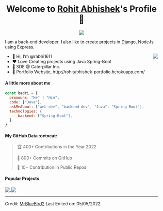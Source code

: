 <p align="center">
  <h1 align="center">Welcome to <a href="https://github.com/MrBlueBird2">Rohit Abhishek</a>'s Profile 👋</h1>
</p>
<p align="center">
  <a align="center" href="https://github.com/DenverCoder1/readme-typing-svg"><img src="https://readme-typing-svg.herokuapp.com?&font=IBM+Plex+Sans&color=F72EE2&size=25&lines=Welcome+to+my+GitHub+Profile!;I'm+a+Back+end+developer;I'm+a+competitive+programmer;I'm+a+Django+developer" /></a>
</p>
<p>I am a back-end developer, I also like to create projects in Django, NodeJs using Express.</p>
<img align="right" src="https://media.giphy.com/media/M9gbBd9nbDrOTu1Mqx/giphy.gif">
<ul>
  <li>👋 Hi, I’m @rabhi1611</li>
  <li>❤️ Love Creating projects using Java Spring-Boot</li>
  <li>🌱 SDE @ Caterpillar Inc.</li>
  <li>🧐 Portfolio Website, http://rohitabhishek-portfolio.herokuapp.com/</li>
</ul>

#### A little more about me
```javascript
const badri = {
  pronouns: "He" | "Him",
  code: ["Java"],
  askMeAbout: ["web dev", "backend dev", "Java", "Spring-Boot"],
  technologies: {
      backend: ["Spring-Boot"],
  }
}
```

#### My GitHub Data :octocat:
> 🏆 400+ Contributions in the Year 2022
 > 
> 📜 800+ Commits on GitHub
 > 
> 🔑 10+ Contribution in Public Repos
 > 

#### Popular Projects
<a href="https://github.com/rabhi1611/rohit-portfolio-django">
  <!-- Change the `github-readme-stats.anuraghazra1.vercel.app` to `github-readme-stats.vercel.app`  -->
  <img align="center" src="https://github-readme-stats.anuraghazra1.vercel.app/api/pin/?username=rabhi1611&repo=blog_App&theme=onedark" />
</a>    
<a href="https://github.com/rabhi1611/blog_App">
  <!-- Change the `github-readme-stats.anuraghazra1.vercel.app` to `github-readme-stats.vercel.app`  -->
  <img align="center" src="https://github-readme-stats.anuraghazra1.vercel.app/api/pin/?username=rabhi1611&repo=rohit-portfolio-django&theme=onedark"/>
</a>

------
Credit: [MrBlueBird2](https://github.com/MrBlueBird2)
Last Edited on: 05/05/2022.

